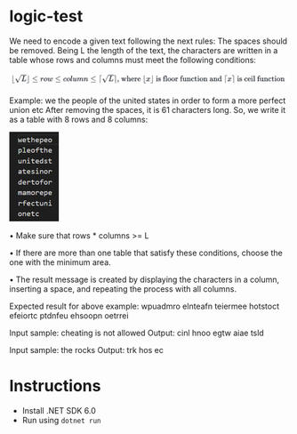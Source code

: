 # logic-test

We need to encode a given text following the next rules:
The spaces should be removed. Being L the length of the text, the characters are written in a table whose rows and columns must meet the following conditions:
 
![Conditions](docs/conditions.jpg?raw=true "Conditions")
 
Example:
we the people of the united states in order to form a more perfect union etc
After removing the spaces, it is 61 characters long. So, we write it as a table with 8 rows and 8 columns:

![Table](docs/table.jpg?raw=true "Table")
 
•	Make sure that rows * columns >= L

•	If there are more than one table that satisfy these conditions, choose the one with the minimum area.

•	The result message is created by displaying the characters in a column, inserting a space, and repeating the process with all columns.

Expected result for above example:
wpuadmro elnteafn teiermee hotstoct efeiortc ptdnfeu ehsoopn oetrrei

Input sample:
cheating is not allowed
Output:
cinl hnoo egtw aiae tsld

Input sample:
the rocks
Output:
trk hos ec

# Instructions

* Install .NET SDK 6.0
* Run using  ```dotnet run```
